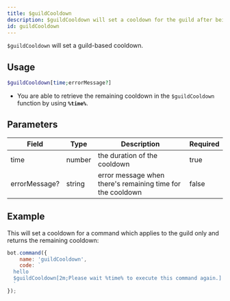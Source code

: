 ```yaml
---
title: $guildCooldown
description: $guildCooldown will set a cooldown for the guild after being used.
id: guildCooldown
---
```


`$guildCooldown` will set a guild-based cooldown.

## Usage

```php
$guildCooldown[time;errorMessage?]
```

* You are able to retrieve the remaining cooldown in the `$guildCooldown` function by using **`%time%`**.

## Parameters

| Field         | Type   | Description                                                | Required |
|---------------|--------|------------------------------------------------------------|----------|
| time          | number | the duration of the cooldown                               | true     |
| errorMessage? | string | error message when there's remaining time for the cooldown | false    |

## Example

This will set a cooldown for a command which applies to the guild only and returns the remaining cooldown:

```javascript
bot.command({
    name: 'guildCooldown',
    code: `
  hello
  $guildCooldown[2m;Please wait %time% to execute this command again.]
  `
});
```
